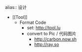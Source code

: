 alias:: 设计

- [[Tool]]
  - Format Code
    - set: http://tool.lu
    - convert to Pic / 代码图片
      - http://carbon.now.sh
      - http://ray.so